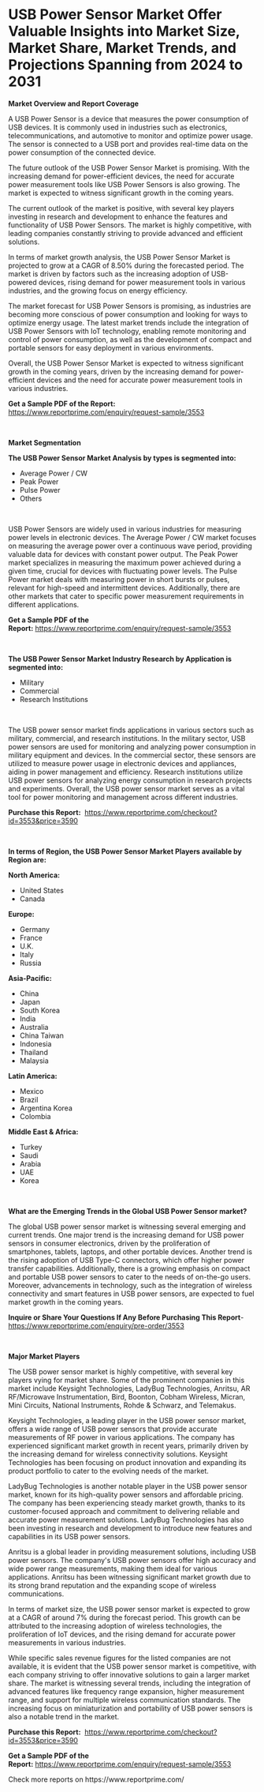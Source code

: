 <p><h1>USB Power Sensor Market Offer Valuable Insights into Market Size, Market Share, Market Trends, and Projections Spanning from 2024 to 2031</h1></p><p><strong>Market Overview and Report Coverage</strong></p>
<p><p>A USB Power Sensor is a device that measures the power consumption of USB devices. It is commonly used in industries such as electronics, telecommunications, and automotive to monitor and optimize power usage. The sensor is connected to a USB port and provides real-time data on the power consumption of the connected device.</p><p>The future outlook of the USB Power Sensor Market is promising. With the increasing demand for power-efficient devices, the need for accurate power measurement tools like USB Power Sensors is also growing. The market is expected to witness significant growth in the coming years.</p><p>The current outlook of the market is positive, with several key players investing in research and development to enhance the features and functionality of USB Power Sensors. The market is highly competitive, with leading companies constantly striving to provide advanced and efficient solutions.</p><p>In terms of market growth analysis, the USB Power Sensor Market is projected to grow at a CAGR of 8.50% during the forecasted period. The market is driven by factors such as the increasing adoption of USB-powered devices, rising demand for power measurement tools in various industries, and the growing focus on energy efficiency.</p><p>The market forecast for USB Power Sensors is promising, as industries are becoming more conscious of power consumption and looking for ways to optimize energy usage. The latest market trends include the integration of USB Power Sensors with IoT technology, enabling remote monitoring and control of power consumption, as well as the development of compact and portable sensors for easy deployment in various environments.</p><p>Overall, the USB Power Sensor Market is expected to witness significant growth in the coming years, driven by the increasing demand for power-efficient devices and the need for accurate power measurement tools in various industries.</p></p>
<p><strong>Get a Sample PDF of the Report:</strong> <a href="https://www.reportprime.com/enquiry/request-sample/3553">https://www.reportprime.com/enquiry/request-sample/3553</a></p>
<p>&nbsp;</p>
<p><strong>Market Segmentation</strong></p>
<p><strong>The USB Power Sensor Market Analysis by types is segmented into:</strong></p>
<p><ul><li>Average Power / CW</li><li>Peak Power</li><li>Pulse Power</li><li>Others</li></ul></p>
<p>&nbsp;</p>
<p><p>USB Power Sensors are widely used in various industries for measuring power levels in electronic devices. The Average Power / CW market focuses on measuring the average power over a continuous wave period, providing valuable data for devices with constant power output. The Peak Power market specializes in measuring the maximum power achieved during a given time, crucial for devices with fluctuating power levels. The Pulse Power market deals with measuring power in short bursts or pulses, relevant for high-speed and intermittent devices. Additionally, there are other markets that cater to specific power measurement requirements in different applications.</p></p>
<p><strong>Get a Sample PDF of the Report:</strong>&nbsp;<a href="https://www.reportprime.com/enquiry/request-sample/3553">https://www.reportprime.com/enquiry/request-sample/3553</a></p>
<p>&nbsp;</p>
<p><strong>The USB Power Sensor Market Industry Research by Application is segmented into:</strong></p>
<p><ul><li>Military</li><li>Commercial</li><li>Research Institutions</li></ul></p>
<p>&nbsp;</p>
<p><p>The USB power sensor market finds applications in various sectors such as military, commercial, and research institutions. In the military sector, USB power sensors are used for monitoring and analyzing power consumption in military equipment and devices. In the commercial sector, these sensors are utilized to measure power usage in electronic devices and appliances, aiding in power management and efficiency. Research institutions utilize USB power sensors for analyzing energy consumption in research projects and experiments. Overall, the USB power sensor market serves as a vital tool for power monitoring and management across different industries.</p></p>
<p><strong>Purchase this Report:</strong>&nbsp; <a href="https://www.reportprime.com/checkout?id=3553&price=3590">https://www.reportprime.com/checkout?id=3553&price=3590</a></p>
<p>&nbsp;</p>
<p><strong>In terms of Region, the USB Power Sensor Market Players available by Region are:</strong></p>
<p>
    <p> <strong> North America: </strong>
        <ul>
            <li>United States</li>
            <li>Canada</li>
        </ul>
        </p> 
    <p> <strong> Europe: </strong>
        <ul>
            <li>Germany</li>
            <li>France</li>
            <li>U.K.</li>
            <li>Italy</li>
            <li>Russia</li>
        </ul>
        </p> 
    <p> <strong> Asia-Pacific: </strong>
        <ul>
            <li>China</li>
            <li>Japan</li>
            <li>South Korea</li>
            <li>India</li>
            <li>Australia</li>
            <li>China Taiwan</li>
            <li>Indonesia</li>
            <li>Thailand</li>
            <li>Malaysia</li>
        </ul>
        </p> 
    <p> <strong> Latin America: </strong>
        <ul>
            <li>Mexico</li>
            <li>Brazil</li>
            <li>Argentina Korea</li>
            <li>Colombia</li>
        </ul>
        </p> 
    <p> <strong> Middle East & Africa: </strong>
        <ul>
            <li>Turkey</li>
            <li>Saudi</li>
            <li>Arabia</li>
            <li>UAE</li>
            <li>Korea</li>
        </ul>
    </p>
    </p>
<p>&nbsp;</p>
<p><strong>What are the Emerging Trends in the Global USB Power Sensor market?</strong></p>
<p><p>The global USB power sensor market is witnessing several emerging and current trends. One major trend is the increasing demand for USB power sensors in consumer electronics, driven by the proliferation of smartphones, tablets, laptops, and other portable devices. Another trend is the rising adoption of USB Type-C connectors, which offer higher power transfer capabilities. Additionally, there is a growing emphasis on compact and portable USB power sensors to cater to the needs of on-the-go users. Moreover, advancements in technology, such as the integration of wireless connectivity and smart features in USB power sensors, are expected to fuel market growth in the coming years.</p></p>
<p><strong>Inquire or Share Your Questions If Any Before Purchasing This Report</strong>- <a href="https://www.reportprime.com/enquiry/pre-order/3553">https://www.reportprime.com/enquiry/pre-order/3553</a></p>
<p>&nbsp;</p>
<p><strong>Major Market Players</strong></p>
<p><p>The USB power sensor market is highly competitive, with several key players vying for market share. Some of the prominent companies in this market include Keysight Technologies, LadyBug Technologies, Anritsu, AR RF/Microwave Instrumentation, Bird, Boonton, Cobham Wireless, Micran, Mini Circuits, National Instruments, Rohde & Schwarz, and Telemakus.</p><p>Keysight Technologies, a leading player in the USB power sensor market, offers a wide range of USB power sensors that provide accurate measurements of RF power in various applications. The company has experienced significant market growth in recent years, primarily driven by the increasing demand for wireless connectivity solutions. Keysight Technologies has been focusing on product innovation and expanding its product portfolio to cater to the evolving needs of the market.</p><p>LadyBug Technologies is another notable player in the USB power sensor market, known for its high-quality power sensors and affordable pricing. The company has been experiencing steady market growth, thanks to its customer-focused approach and commitment to delivering reliable and accurate power measurement solutions. LadyBug Technologies has also been investing in research and development to introduce new features and capabilities in its USB power sensors.</p><p>Anritsu is a global leader in providing measurement solutions, including USB power sensors. The company's USB power sensors offer high accuracy and wide power range measurements, making them ideal for various applications. Anritsu has been witnessing significant market growth due to its strong brand reputation and the expanding scope of wireless communications.</p><p>In terms of market size, the USB power sensor market is expected to grow at a CAGR of around 7% during the forecast period. This growth can be attributed to the increasing adoption of wireless technologies, the proliferation of IoT devices, and the rising demand for accurate power measurements in various industries.</p><p>While specific sales revenue figures for the listed companies are not available, it is evident that the USB power sensor market is competitive, with each company striving to offer innovative solutions to gain a larger market share. The market is witnessing several trends, including the integration of advanced features like frequency range expansion, higher measurement range, and support for multiple wireless communication standards. The increasing focus on miniaturization and portability of USB power sensors is also a notable trend in the market.</p></p>
<p><strong>Purchase this Report:</strong>&nbsp;&nbsp;<a href="https://www.reportprime.com/checkout?id=3553&price=3590">https://www.reportprime.com/checkout?id=3553&price=3590</a></p>
<p></p>
<p><strong>Get a Sample PDF of the Report:</strong>&nbsp;<a href="https://www.reportprime.com/enquiry/request-sample/3553">https://www.reportprime.com/enquiry/request-sample/3553</a></p>
<p>Check more reports on https://www.reportprime.com/</p>